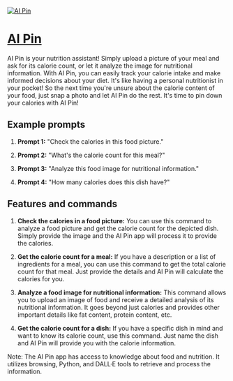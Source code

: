[![AI Pin](null)](https://chat.openai.com/g/g-SNPrdFR9f-ai-pin)

# [AI Pin](https://chat.openai.com/g/g-SNPrdFR9f-ai-pin)

AI Pin is your nutrition assistant! Simply upload a picture of your meal and ask for its calorie count, or let it analyze the image for nutritional information. With AI Pin, you can easily track your calorie intake and make informed decisions about your diet. It's like having a personal nutritionist in your pocket! So the next time you're unsure about the calorie content of your food, just snap a photo and let AI Pin do the rest. It's time to pin down your calories with AI Pin!

## Example prompts

1. **Prompt 1:** "Check the calories in this food picture."

2. **Prompt 2:** "What's the calorie count for this meal?"

3. **Prompt 3:** "Analyze this food image for nutritional information."

4. **Prompt 4:** "How many calories does this dish have?"

## Features and commands

1. **Check the calories in a food picture:** You can use this command to analyze a food picture and get the calorie count for the depicted dish. Simply provide the image and the AI Pin app will process it to provide the calories.

2. **Get the calorie count for a meal:** If you have a description or a list of ingredients for a meal, you can use this command to get the total calorie count for that meal. Just provide the details and AI Pin will calculate the calories for you.

3. **Analyze a food image for nutritional information:** This command allows you to upload an image of food and receive a detailed analysis of its nutritional information. It goes beyond just calories and provides other important details like fat content, protein content, etc.

4. **Get the calorie count for a dish:** If you have a specific dish in mind and want to know its calorie count, use this command. Just name the dish and AI Pin will provide you with the calorie information.

Note: The AI Pin app has access to knowledge about food and nutrition. It utilizes browsing, Python, and DALL·E tools to retrieve and process the information.